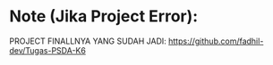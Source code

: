 # Note (Jika Project Error):
PROJECT FINALLNYA YANG SUDAH JADI: https://github.com/fadhil-dev/Tugas-PSDA-K6
